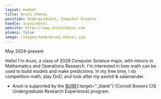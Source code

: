 ```yaml
---
layout: member
title: Aruni Chenxi
position: Undergraduate, Computer Science
handle: arunichenxi
website: https://www.arunichenxi.com
alumni: false
image: /images/team/aruni-chenxi.jpg
---
```

May 2024–present

Hello! I'm Aruni, a class of 2026 Computer Science major, with minors in Mathematics and Operations Research. I'm interested in how math can be used to build models and make predictions. In my free time, I do competition math, play DnD, and look after my axolotl & salamander.

* Aruni is supported by the [BURE](https://www.cs.cornell.edu/undergrad/uresch/cornell-bowers-cis-undergraduate-research-experience-bure){:target="_blank"} (Cornell Bowers CIS Undergraduate Research Experience) program.
